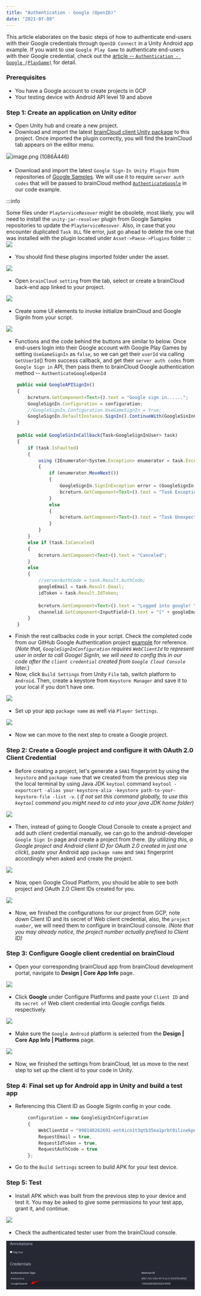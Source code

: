 ```yaml
---
title: "Authentication - Google (OpenID)"
date: "2021-07-09"
---
```


This article elaborates on the basic steps of how to authenticate end-users with their Google credentials through `OpenID Connect` in a Unity Android app example. If you want to use `Google Play Game` to authenticate end-users with their Google credential, check out the [article -- `Authentication - Google (PlayGame)`](http://help.getbraincloud.com/en/articles/5363283-authentication-google-playgame) for detail.

### **Prerequisites**

- You have a Google account to create projects in GCP
- Your testing device with Android API level 19 and above

### **Step 1: Create an application on Unity editor**

- Open Unity hub and create a new project.
- Download and import the latest [brainCloud client Unity package](https://github.com/getbraincloud/braincloud-csharp/releases) to this project. Once imported the plugin correctly, you will find the brainCloud tab appears on the editor menu.

![image.png (1086Ã446)](https://downloads.intercomcdn.com/i/o/361191090/54fe2737fe8dbdf80062b782/image.png)

- [](https://downloads.intercomcdn.com/i/o/361191090/54fe2737fe8dbdf80062b782/image.png)Download and import the latest `Google Sign-In Unity Plugin` from repositories of [Google Samples](https://github.com/googlesamples). We will use it to require `server auth codes` that will be passed to brainCloud method [`AuthenticateGoogle`](https://internal.braincloudservers.com/s3/apiref/index.html?csharp#capi-authentication-authenticategoogle) in our code example.

:::info

Some files under `PlayServiceResover` might be obsolete, most likely, you will need to install the `unity-jar-resolver` plugin from Google Samples repositories to update the `PlayServiceResover`. Also, in case that you encounter duplicated `Task DLL` file error, just go ahead to delete the one that was installed with the plugin located under `Asset->Paese->Plugins` folder
:::
![](https://downloads.intercomcdn.com/i/o/361231381/71eb2508c3d9feadd7517023/image.png)

- [](https://downloads.intercomcdn.com/i/o/361231381/71eb2508c3d9feadd7517023/image.png)You should find these plugins imported folder under the asset.

![](https://downloads.intercomcdn.com/i/o/361231553/115a857dda9b1c9dae5f45a7/image.png)

- [](https://downloads.intercomcdn.com/i/o/361231553/115a857dda9b1c9dae5f45a7/image.png)Open `brainCloud setting` from the tab, select or create a brainCloud back-end app linked to your project.

![](https://downloads.intercomcdn.com/i/o/361231833/401996e1a0ae795afc816102/image.png)

- [](https://downloads.intercomcdn.com/i/o/361231833/401996e1a0ae795afc816102/image.png)Create some UI elements to invoke initialize brainCloud and Google SignIn from your script.

![](https://downloads.intercomcdn.com/i/o/355325945/fe9c9f3d1a77cf66f997468a/image.png)

- [](https://downloads.intercomcdn.com/i/o/355325945/fe9c9f3d1a77cf66f997468a/image.png)Functions and the code behind the buttons are similar to below. Once end-users login into their Google account with Google Play Games by setting `UseGameSignIn` as `false`, so we can get their `userId` via calling `GetUserId`() from success callback, and get their `server auth codes` from `Google Sign in` API, then pass them to brainCloud Google authentication method -- `AuthenticateGoogleOpenId`
```js
    public void GoogleAPISignIn()
    {
        bcreturn.GetComponent<Text>().text = "Google sign in......";
        GoogleSignIn.Configuration = configuration;
        //GoogleSignIn.Configuration.UseGameSignIn = true;
        GoogleSignIn.DefaultInstance.SignIn().ContinueWith(GoogleSinInCallback);
    }

    public void GoogleSinInCallback(Task<GoogleSignInUser> task)
    {
        if (task.IsFaulted)
        {
            using (IEnumerator<System.Exception> enumerator = task.Exception.InnerExceptions.GetEnumerator())
            {
                if (enumerator.MoveNext())
                {
                    GoogleSignIn.SignInException error = (GoogleSignIn.SignInException)enumerator.Current;
                    bcreturn.GetComponent<Text>().text = "Task Exception Error: " + error.Status + " " + error.Message;
                }
                else
                {
                    bcreturn.GetComponent<Text>().text = "Task Unexpected Exception" + task.Exception;
                }
            }
        }
        else if (task.IsCanceled)
        {
            bcreturn.GetComponent<Text>().text = "Canceled";
        }
        else
        {
            //serverAuthCode = task.Result.AuthCode;
            googleEmail = task.Result.Email;
            idToken = task.Result.IdToken;

            bcreturn.GetComponent<Text>().text = "Logged into google! \n Email: " + googleEmail + " \n IdToken: " + idToken;
            channelid.GetComponent<InputField>().text = "[" + googleEmail + "]" + idToken;
        }
    }
```
- Finish the rest callbacks code in your script. Check the completed code from our GitHub Google Authentication project [example](https://github.com/getbraincloud/examples-unity/tree/master/OpenIdGoogle) for reference. (_Note that, `GoogleSignInConfiguration` requires `WebClientId` to represent user in order to call Googel SignIn, we will need to config this in our code after the `client credential` created from `Google Cloud Console` later._)
- Now, click `Build Settings` from Unity `File` tab, switch platform to `Android`. Then, create a keystore from `Keystore Manager` and save it to your local if you don't have one.

![](https://downloads.intercomcdn.com/i/o/361233339/fc4363332baee44b9fac323a/image.png)

- [](https://downloads.intercomcdn.com/i/o/361233339/fc4363332baee44b9fac323a/image.png)Set up your app `package name` as well via `Player Settings`.

![](https://downloads.intercomcdn.com/i/o/361233585/03e756cbc8e7a6679e34c796/image.png)

- [](https://downloads.intercomcdn.com/i/o/361233585/03e756cbc8e7a6679e34c796/image.png)Now we can move to the next step to create a Google project.

### **Step 2: Create a Google project and configure it with OAuth 2.0 Client Credential**

- Before creating a project, let's generate a `SHA1` fingerprint by using the `keystore` and `package name` that we created from the previous step via the local terminal by using Java JDK `keytool` command `keytool -exportcert -alias your-keystore-alia -keystore path-to-your-keystore-file -list -v`. ( _if not set this command globally, to use this `keytool` command you might need to cd into your java JDK home folder)_

![](https://downloads.intercomcdn.com/i/o/361233828/7931db1cd0e1837f5d9857ae/image.png)

- [](https://downloads.intercomcdn.com/i/o/361233828/7931db1cd0e1837f5d9857ae/image.png)Then, instead of going to Google Cloud Console to create a project and add auth client credential manually, we can go to the android-developer `Google Sign In` page and create a project from there. (_by utilizing this, a Google project and Android client ID for OAuth 2.0 created in just one click_), paste your Android app `package name` and `SHA1` fingerprint accordingly when asked and create the project.

![](https://downloads.intercomcdn.com/i/o/361234143/f21c64af2b92b4da78c4aba3/image.png)

- [](https://downloads.intercomcdn.com/i/o/361234143/f21c64af2b92b4da78c4aba3/image.png)Now, open Google Cloud Platform, you should be able to see both project and OAuth 2.0 Client IDs created for you.

![](https://downloads.intercomcdn.com/i/o/361234774/7a56ac3704359cb8419011d0/image.png)

- [](https://downloads.intercomcdn.com/i/o/361234774/7a56ac3704359cb8419011d0/image.png)Now, we finished the configurations for our project from GCP, note down Client ID and its secret of Web client credential, also, the `project number`, we will need them to configure in brainCloud console. _(Note that you may already notice, the project number actually prefixed to Client ID)_


### **Step 3: Configure Google client credential on brainCloud**

- Open your corresponding brainCloud app from brainCloud development portal, navigate to **Design | Core App Info** page.

![](https://downloads.intercomcdn.com/i/o/361235476/c62e63024fdfcae04aced9b7/image.png)

- [](https://downloads.intercomcdn.com/i/o/361235476/c62e63024fdfcae04aced9b7/image.png)Click **Google** under Configure Platforms and paste your `Client ID` and its `secret of` Web client credential into Google configs fields respectively.

![](https://downloads.intercomcdn.com/i/o/361235890/d42bb6f584320d30ea0dd3f6/image.png)

- [](https://downloads.intercomcdn.com/i/o/361235890/d42bb6f584320d30ea0dd3f6/image.png)Make sure the `Google Android` platform is selected from the **Design | Core App Info | Platforms** page.

![](https://downloads.intercomcdn.com/i/o/355355598/9e21357f36fc027e3a2e2d4f/image.png)

- [](https://downloads.intercomcdn.com/i/o/355355598/9e21357f36fc027e3a2e2d4f/image.png)Now, we finished the settings from brainCloud, let us move to the next step to set up the client id to your code in Unity.

### **Step 4: Final set up for Android app in Unity and build a test app**

- Referencing this Client ID as Google SignIn config in your code.
```js
        configuration = new GoogleSignInConfiguration
        {
            WebClientId = "998140262691-eot4ico1t3qtb35ea1prbt9ilinekpnr.apps.googleusercontent.com",
            RequestEmail = true,
            RequestIdToken = true,
            RequestAuthCode = true
        };
```
- Go to the `Build Settings` screen to build APK for your test device.

### **Step 5: Test**

- Install APK which was built from the previous step to your device and test it. You may be asked to give some permissions to your test app, grant it, and continue.

![](https://downloads.intercomcdn.com/i/o/361238988/94711012a481ce69b7dc295f/image.png)

- [](https://downloads.intercomcdn.com/i/o/361238988/94711012a481ce69b7dc295f/image.png)Check the authenticated tester user from the brainCloud console.

![image.png (942Ã225)](images/image1.png)